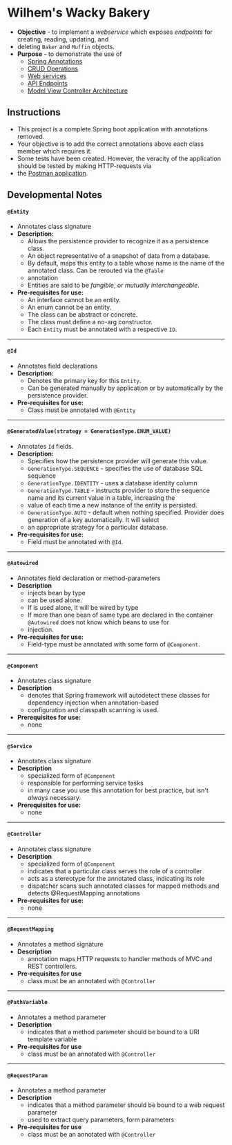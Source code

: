 # Wilhem's Wacky Bakery
* **Objective** - to implement a _webservice_ which exposes _endpoints_ for creating, reading, updating, and 
* deleting `Baker` and `Muffin` objects.
* **Purpose** - to demonstrate the use of
    * [Spring Annotations](https://springframework.guru/spring-framework-annotations/)
    * [CRUD Operations](https://en.wikipedia.org/wiki/Create,_read,_update_and_delete)
    * [Web services](https://en.wikipedia.org/wiki/Web_service)
    * [API Endpoints](https://stackoverflow.com/questions/2122604/what-is-an-endpoint)
    * [Model View Controller Architecture](https://en.wikipedia.org/wiki/Model%E2%80%93view%E2%80%93controller)

## Instructions
* This project is a complete Spring boot application with annotations removed.
* Your objective is to add the correct annotations above each class member which requires it.
* Some tests have been created. However, the veracity of the application should be tested by making HTTP-requests via 
* the [Postman application](https://www.getpostman.com/downloads/).




## Developmental Notes





#### `@Entity`
* Annotates class signature
* **Description:**
    * Allows the persistence provider to recognize it as a persistence class.
    * An object representative of a snapshot of data from a database.
    * By default, maps this entity to a table whose name is the name of the annotated class. Can be rerouted via the `@Table` 
    * annotation
    * Entities are said to be _fungible_, or _mutually interchangeable_.
* **Pre-requisites for use:**
	* An interface cannot be an entity.
	* An enum cannot be an entity.
	* The class can be abstract or concrete.
	* The class must define a no-arg constructor.
	* Each `Entity` must be annotated with a respective `ID`.

	

<hr>

#### `@Id`
* Annotates field declarations
* **Description:**
	* Denotes the primary key for this `Entity`.
	* Can be generated manually by application or by automatically by the persistence provider.
* **Pre-requisites for use:**
	* Class must be annotated with `@Entity`

	
	
		
<hr>

#### `@GeneratedValue(strategy = GenerationType.ENUM_VALUE)`
* Annotates `Id` fields.
* **Description:**
    * Specifies how the persistence provider will generate this value.
    * `GenerationType.SEQUENCE` - specifies the use of database SQL sequence
    * `GenerationType.IDENTITY` - uses a database identity column
    * `GenerationType.TABLE` - instructs provider to store the sequence name and its current value in a table, increasing the 
    * value of each time a new instance of the entity is persisted.
    * `GenerationType.AUTO` - default when nothing specified. Provider does generation of a key automatically. It will select
    * an appropriate strategy for a particular database.
* **Pre-requisites for use:**
	* Field must be annotated with `@Id`.



	

<hr>

#### `@Autowired`
* Annotates field declaration or method-parameters
* **Description**
    * injects bean by type
    * can be used alone.
    * If is used alone, it will be wired by type
    * If more than one bean of same type are declared in the container `@Autowired` does not know which beans to use for
    * injection.
* **Pre-requisites for use:**
	* Field-type must be annotated with some form of `@Component`.



<hr>

#### `@Component`
* Annotates class signature
* **Description**
    * denotes that Spring framework will autodetect these classes for dependency injection when annotation-based 
    * configuration and classpath scanning is used.
* **Prerequisites for use:**
	* none	
	
	
<hr>

#### `@Service`
* Annotates class signature
* **Description**
	* specialized form of `@Component`
	* responsible for performing service tasks
	* in many case you use this annotation for best practice, but isn't _always_ necessary.
* **Prerequisites for use:**
	* none	
	
	
<hr>

#### `@Controller`
* Annotates class signature
* **Description**
	* specialized form of `@Component`
	* indicates that a particular class serves the role of a controller
	* acts as a stereotype for the annotated class, indicating its role
	* dispatcher scans such annotated classes for mapped methods and detects @RequestMapping annotations
* **Pre-requisites for use:**
	* none

 
 
<hr>
 
#### `@RequestMapping`
* Annotates a method signature
* **Description**
	* annotation maps HTTP requests to handler methods of MVC and REST controllers.
* **Pre-requisites for use**
	* class must be an annotated with `@Controller`

	
	
	
<hr>
 
#### `@PathVariable`
* Annotates a method parameter
* **Description**
	* indicates that a method parameter should be bound to a URI template variable
* **Pre-requisites for use**
	* class must be an annotated with `@Controller`

	

<hr>
 
#### `@RequestParam`
* Annotates a method parameter
* **Description**
	* indicates that a method parameter should be bound to a web request parameter
	* used to extract query parameters, form parameters 
* **Pre-requisites for use**
	* class must be an annotated with `@Controller`
 
 


